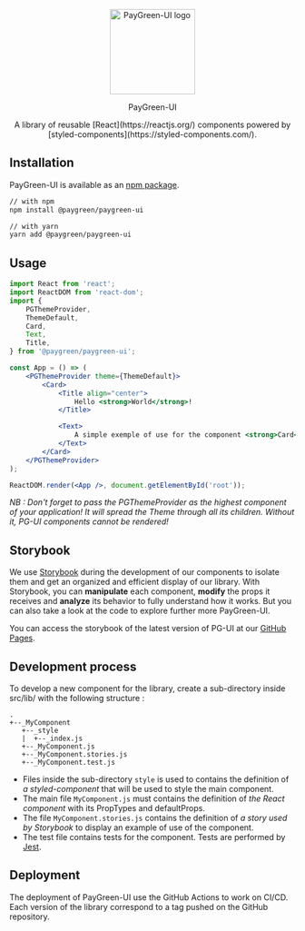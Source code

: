 <p align="center">
  <img width="150" src="#" alt="PayGreen-UI logo"/>
</p>

<p align="center">PayGreen-UI</p>

<div align="center">A library of reusable [React](https://reactjs.org/) components powered by [styled-components](https://styled-components.com/).</div>

## Installation

PayGreen-UI is available as an [npm package](https://www.npmjs.com/package/@paygreen/paygreen-ui).

```sh
// with npm
npm install @paygreen/paygreen-ui

// with yarn
yarn add @paygreen/paygreen-ui
```

## Usage

```jsx
import React from 'react';
import ReactDOM from 'react-dom';
import {
    PGThemeProvider,
    ThemeDefault,
    Card,
    Text,
    Title,
} from '@paygreen/paygreen-ui';

const App = () => (
    <PGThemeProvider theme={ThemeDefault}>
        <Card>
            <Title align="center">
                Hello <strong>World</strong>!
            </Title>

            <Text>
                A simple exemple of use for the component <strong>Card</strong>.
            </Text>
        </Card>
    </PGThemeProvider>
);

ReactDOM.render(<App />, document.getElementById('root'));
```

_NB : Don't forget to pass the PGThemeProvider as the highest component of your application! It will spread the Theme through all its children. Without it, PG-UI components cannot be rendered!_

## Storybook

We use [Storybook](https://storybook.js.org/) during the development of our components to isolate them and get an organized and efficient display of our library. With Storybook, you can **manipulate** each component, **modify** the props it receives and **analyze** its behavior to fully understand how it works. But you can also take a look at the code to explore further more PayGreen-UI.

You can access the storybook of the latest version of PG-UI at our [GitHub Pages](https://paygreen.github.io/paygreen-ui/?path=/story).

## Development process

To develop a new component for the library, create a sub-directory inside src/lib/ with the following structure :

```none
.
+--_MyComponent
   +--_style
   |  +--_index.js
   +--_MyComponent.js
   +--_MyComponent.stories.js
   +--_MyComponent.test.js
```

- Files inside the sub-directory `style` is used to contains the definition of *a styled-component* that will be used to style the main component.
- The main file `MyComponent.js` must contains the definition of *the React component* with its PropTypes and defaultProps.
- The file `MyComponent.stories.js` contains the definition of *a story used by Storybook* to display an example of use of the component.
- The test file contains tests for the component. Tests are performed by [Jest](https://jestjs.io/).

## Deployment

The deployment of PayGreen-UI use the GitHub Actions to work on CI/CD. Each version of the library correspond to a tag pushed on the GitHub repository.
